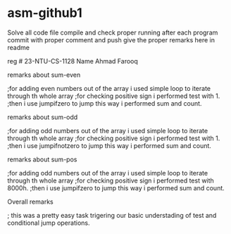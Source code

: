 # asm-github1

Solve all code file 
compile and check proper running
after each program commit with proper comment and push
give the proper remarks here in readme


reg #   23-NTU-CS-1128  Name Ahmad Farooq



remarks about sum-even

;for adding even numbers out of the array i used simple loop to iterate through th whole array
;for checking positive sign i performed test with 1.
;then i use jumpifzero to jump this way i performed sum and count.


remarks about sum-odd

;for adding odd numbers out of the array i used simple loop to iterate through th whole array
;for checking positive sign i performed test with 1.
;then i use jumpifnotzero to jump this way i performed sum and count.

remarks about sum-pos

;for adding odd numbers out of the array i used simple loop to iterate through th whole array
;for checking positive sign i performed test with 8000h.
;then i use jumpifzero to jump this way i performed sum and count.


Overall remarks

; this was a pretty easy task trigering our basic understading of test and conditional jump operations.